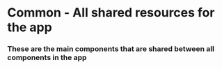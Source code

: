 # Common - All shared resources for the app
### These are the main components that are shared between all components in the app
